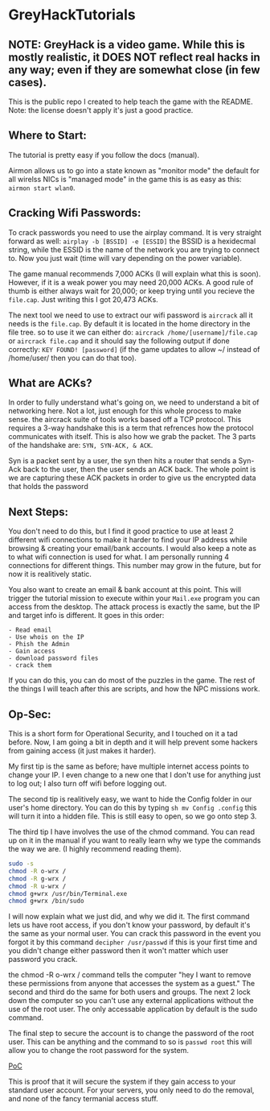 # GreyHackTutorials
## NOTE: GreyHack is a video game. While this is mostly realistic, it DOES NOT reflect real hacks in any way; even if they are somewhat close (in few cases).

This is the public repo I created to help teach the game with the README. Note: the license doesn't apply it's just a good practice.

## Where to Start:

The tutorial is pretty easy if you follow the docs (manual).

Airmon allows us to go into a state known as "monitor mode" the default for all wirelss NICs is "managed mode" in the game this is as easy as this: `airmon start wlan0`.

## Cracking Wifi Passwords:

To crack passwords you need to use the airplay command. It is very straight forward as well: `airplay -b [BSSID] -e [ESSID]` the BSSID is a hexidecmal string, while the ESSID is the name of the network you are trying to connect to. Now you just wait (time will vary depending on the power variable).

The game manual recommends 7,000 ACKs (I will explain what this is soon). However, if it is a weak power you may need 20,000 ACKs. A good rule of thumb is either always wait for 20,000; or keep trying until you recieve the `file.cap`. Just writing this I got 20,473 ACKs.

The next tool we need to use to extract our wifi password is `aircrack` all it needs is the `file.cap`. By default it is located in the home directory in the file tree. so to use it we can either do: `aircrack /home/[username]/file.cap` or `aircrack file.cap` and it should say the following output if done correctly: `KEY FOUND! [password]` (if the game updates to allow ~/ instead of /home/user/ then you can do that too).

## What are ACKs?

In order to fully understand what's going on, we need to understand a bit of networking here. Not a lot, just enough for this whole process to make sense. the aircrack suite of tools works based off a TCP protocol. This requires a 3-way handshake this is a term that refrences how the protocol communicates with itself. This is also how we grab the packet. The 3 parts of the handshake are: `SYN, SYN-ACK, & ACK`.

Syn is a packet sent by a user, the syn then hits a router that sends a Syn-Ack back to the user, then the user sends an ACK back. The whole point is we are capturing these ACK packets in order to give us the encrypted data that holds the password

## Next Steps:

You don't need to do this, but I find it good practice to use at least 2 different wifi connections to make it harder to find your IP address while browsing & creating your email/bank accounts. I would also keep a note as to what wifi connection is used for what. I am personally running 4 connections for different things. This number may grow in the future, but for now it is realitively static. 

You also want to create an email & bank account at this point. This will trigger the tutorial mission to execute within your `Mail.exe` program you can access from the desktop. The attack process is exactly the same, but the IP and target info is different. It goes in this order: 
```
- Read email
- Use whois on the IP
- Phish the Admin
- Gain access
- download password files
- crack them
```
If you can do this, you can do most of the puzzles in the game. The rest of the things I will teach after this are scripts, and how the NPC missions work.

## Op-Sec:

This is a short form for Operational Security, and I touched on it a tad before. Now, I am going a bit in depth and it will help prevent some hackers from gaining access (it just makes it harder).

My first tip is the same as before; have multiple internet access points to change your IP. I even change to a new one that I don't use for anything just to log out; I also turn off wifi before logging out.

The second tip is realitively easy, we want to hide the Config folder in our user's home directory. You can do this by typing `sh mv Config .config` this will turn it into a hidden file. This is still easy to open, so we go onto step 3.

The third tip I have involves the use of the chmod command. You can read up on it in the manual if you want to really learn why we type the commands the way we are. (I highly recommend reading them). 
```sh
sudo -s
chmod -R o-wrx /
chmod -R g-wrx /
chmod -R u-wrx /
chmod g+wrx /usr/bin/Terminal.exe
chmod g+wrx /bin/sudo
```
I will now explain what we just did, and why we did it. The first command lets us have root access, if you don't know your password, by default it's the same as your normal user. You can crack this password in the event you forgot it by this command `decipher /usr/passwd` if this is your first time and you didn't change either password then it won't matter which user password you crack.

the chmod -R o-wrx / command tells the computer "hey I want to remove these permissions from anyone that accesses the system as a guest." The second and third do the same for both users and groups. The next 2 lock down the computer so you can't use any external applications without the use of the root user. The only accessable application by default is the sudo command.

The final step to secure the account is to change the password of the root user. This can be anything and the command to so is `passwd root` this will allow you to change the root password for the system.

[PoC](https://github.com/GuiltedRose/GreyHackTutorials/blob/main/image.png?raw=true)

This is proof that it will secure the system if they gain access to your standard user account. For your servers, you only need to do the removal, and none of the fancy termanial access stuff.
